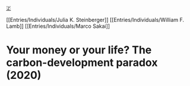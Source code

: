[🇿](zotero://select/library/items/HGDMN7WC)

[[Entries/Individuals/Julia K. Steinberger]] [[Entries/Individuals/William F. Lamb]] [[Entries/Individuals/Marco Sakai]] 
# Your money or your life? The carbon-development paradox (2020)


